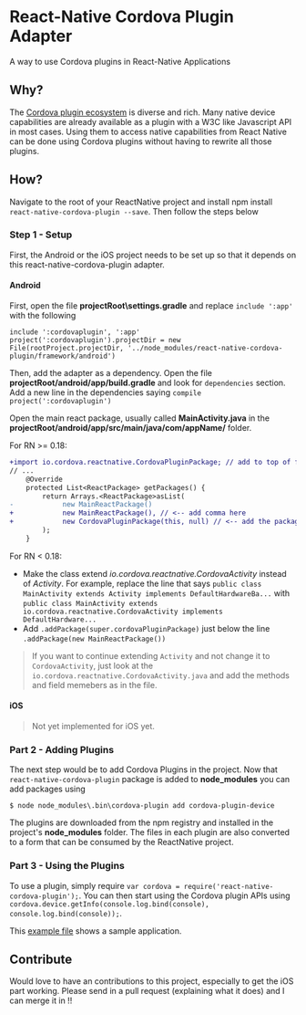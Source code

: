 # React-Native Cordova Plugin Adapter

A way to use Cordova plugins in React-Native Applications

## Why?
The [Cordova plugin ecosystem](http://plugins.cordova.io) is diverse and rich. Many native device capabilities are already available as a plugin with a W3C like Javascript API in most cases.
Using them to access native capabilities from React Native can be done using Cordova plugins without having to rewrite all those plugins.

## How?

Navigate to the root of your ReactNative project and install npm install `react-native-cordova-plugin --save`. Then follow the steps below

### Step 1 - Setup
First, the Android or the iOS project needs to be set up so that it depends on this react-native-cordova-plugin adapter.

#### Android

First, open the file __projectRoot\settings.gradle__ and replace `include ':app'` with the following

```
include ':cordovaplugin', ':app'
project(':cordovaplugin').projectDir = new File(rootProject.projectDir, '../node_modules/react-native-cordova-plugin/framework/android')
```

Then, add the adapter as a dependency. Open the file __projectRoot/android/app/build.gradle__ and look for `dependencies` section.
Add a new line in the dependencies saying `compile project(':cordovaplugin')`

Open the main react package, usually called __MainActivity.java__ in the __projectRoot/android/app/src/main/java/com/appName/__ folder.

For RN >= 0.18:

```diff
+import io.cordova.reactnative.CordovaPluginPackage; // add to top of file
// ...
    @Override
    protected List<ReactPackage> getPackages() {
        return Arrays.<ReactPackage>asList(
-            new MainReactPackage()
+            new MainReactPackage(), // <-- add comma here
+            new CordovaPluginPackage(this, null) // <-- add the package (`null` is for initial bundle/savedInstanceState value)
        );
    }
```

For RN < 0.18:

- Make the class extend _io.cordova.reactnative.CordovaActivity_ instead of _Activity_. For example, replace the line that says `public class MainActivity extends Activity implements DefaultHardwareBa...` with `public class MainActivity extends io.cordova.reactnative.CordovaActivity implements DefaultHardware...`
- Add `.addPackage(super.cordovaPluginPackage)` just below the line `.addPackage(new MainReactPackage())`

> If you want to continue extending `Activity` and not change it to `CordovaActivity`, just look at the `io.cordova.reactnative.CordovaActivity.java` and add the methods and field memebers as in the file.

#### iOS
> Not yet implemented for iOS yet.

### Part 2 - Adding Plugins
The next step would be to add Cordova Plugins in the project. Now that `react-native-cordova-plugin` package is added to __node_modules__ you can add packages using

```
$ node node_modules\.bin\cordova-plugin add cordova-plugin-device
```

The plugins are downloaded from the npm registry and installed in the project's __node_modules__ folder. The files in each plugin are also converted to a form that can be consumed by the ReactNative project.

### Part 3 - Using the Plugins
To use a plugin, simply require `var cordova = require('react-native-cordova-plugin');`. You can then start using the Cordova plugin APIs using `cordova.device.getInfo(console.log.bind(console), console.log.bind(console));`.

This [example file](https://gist.github.com/axemclion/b30bdfe991e509851705) shows a sample application.

## Contribute
Would love to have an contributions to this project, especially to get the iOS part working. Please send in a pull request (explaining what it does) and I can merge it in !!
